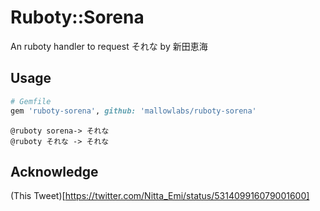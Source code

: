 # Ruboty::Sorena
An ruboty handler to request それな by 新田恵海

## Usage
```ruby
# Gemfile
gem 'ruboty-sorena', github: 'mallowlabs/ruboty-sorena'
```

```
@ruboty sorena-> それな
@ruboty それな -> それな
```

## Acknowledge
(This Tweet)[https://twitter.com/Nitta_Emi/status/531409916079001600]
